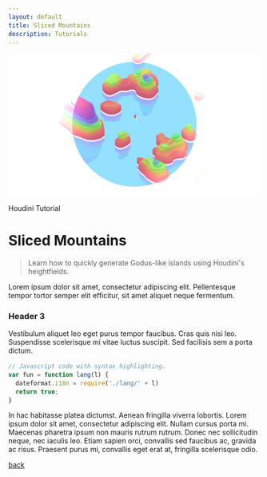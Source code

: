 ```yaml
---
layout: default
title: Sliced Mountains
description: Tutorials
---
```


![Header](../images/mountain.png)

Houdini Tutorial

# Sliced Mountains

> Learn how to quickly generate Godus-like islands using Houdini's heightfields.

Lorem ipsum dolor sit amet, consectetur adipiscing elit. Pellentesque tempor tortor semper elit efficitur, sit amet aliquet neque fermentum.

### Header 3

Vestibulum aliquet leo eget purus tempor faucibus. Cras quis nisi leo. Suspendisse scelerisque mi vitae luctus suscipit. Sed facilisis sem a porta dictum.

```js
// Javascript code with syntax highlighting.
var fun = function lang(l) {
  dateformat.i18n = require('./lang/' + l)
  return true;
}
```

In hac habitasse platea dictumst. Aenean fringilla viverra lobortis. Lorem ipsum dolor sit amet, consectetur adipiscing elit. Nullam cursus porta mi. Maecenas pharetra ipsum non mauris rutrum rutrum. Donec nec sollicitudin neque, nec iaculis leo. Etiam sapien orci, convallis sed faucibus ac, gravida ac risus. Praesent purus mi, convallis eget erat at, fringilla scelerisque odio.



[back](../)
